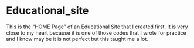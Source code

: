 # Educational_site
This is the “HOME Page” of an Educational Site that I created first. It is very close to my heart because it is one of those codes that I wrote for practice and I know may be it is not perfect but this taught me a lot.
